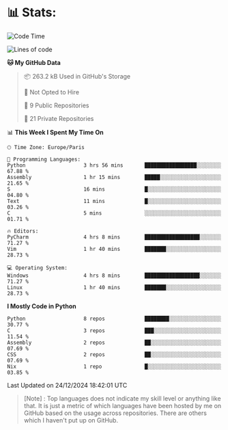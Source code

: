 

<h1>📊 Stats:</h1>

<!--START_SECTION:waka-->
![Code Time](http://img.shields.io/badge/Code%20Time-697%20hrs%2019%20mins-blue)

![Lines of code](https://img.shields.io/badge/From%20Hello%20World%20I%27ve%20Written-6.3%20million%20lines%20of%20code-blue)

**🐱 My GitHub Data** 

> 📦 263.2 kB Used in GitHub's Storage 
 > 
> 🚫 Not Opted to Hire
 > 
> 📜 9 Public Repositories 
 > 
> 🔑 21 Private Repositories 
 > 
📊 **This Week I Spent My Time On** 

```text
🕑︎ Time Zone: Europe/Paris

💬 Programming Languages: 
Python                   3 hrs 56 mins       █████████████████░░░░░░░░   67.88 % 
Assembly                 1 hr 15 mins        █████░░░░░░░░░░░░░░░░░░░░   21.65 % 
S                        16 mins             █░░░░░░░░░░░░░░░░░░░░░░░░   04.80 % 
Text                     11 mins             █░░░░░░░░░░░░░░░░░░░░░░░░   03.26 % 
C                        5 mins              ░░░░░░░░░░░░░░░░░░░░░░░░░   01.71 % 

🔥 Editors: 
PyCharm                  4 hrs 8 mins        ██████████████████░░░░░░░   71.27 % 
Vim                      1 hr 40 mins        ███████░░░░░░░░░░░░░░░░░░   28.73 % 

💻 Operating System: 
Windows                  4 hrs 8 mins        ██████████████████░░░░░░░   71.27 % 
Linux                    1 hr 40 mins        ███████░░░░░░░░░░░░░░░░░░   28.73 % 
```

**I Mostly Code in Python** 

```text
Python                   8 repos             ████████░░░░░░░░░░░░░░░░░   30.77 % 
C                        3 repos             ███░░░░░░░░░░░░░░░░░░░░░░   11.54 % 
Assembly                 2 repos             ██░░░░░░░░░░░░░░░░░░░░░░░   07.69 % 
CSS                      2 repos             ██░░░░░░░░░░░░░░░░░░░░░░░   07.69 % 
Nix                      1 repo              █░░░░░░░░░░░░░░░░░░░░░░░░   03.85 % 
```




 Last Updated on 24/12/2024 18:42:01 UTC
<!--END_SECTION:waka-->

 > [Note] : Top languages does not indicate my skill level or anything like that. It is just a metric of which languages have been hosted by me on GitHub based on the usage across repositories. There are others which I haven't put up on GitHub.</span>
